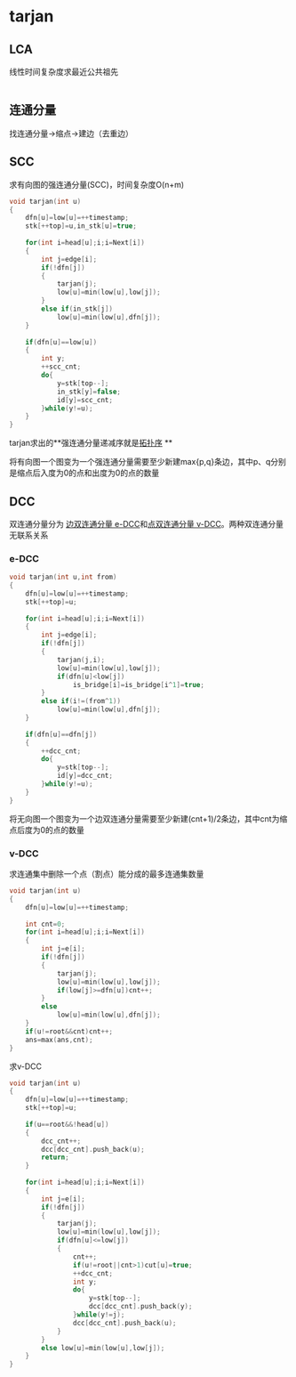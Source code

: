 # tarjan

## LCA

线性时间复杂度求最近公共祖先

~~~c++

~~~





## 连通分量

找连通分量→缩点→建边（去重边）

## SCC

求有向图的强连通分量(SCC)，时间复杂度O(n+m)

~~~c++
void tarjan(int u)
{
    dfn[u]=low[u]=++timestamp;
    stk[++top]=u,in_stk[u]=true;
    
    for(int i=head[u];i;i=Next[i])
    {
        int j=edge[i];
        if(!dfn[j])
        {
            tarjan(j);
            low[u]=min(low[u],low[j]);
        }
        else if(in_stk[j])
            low[u]=min(low[u],dfn[j]);
    }
    
    if(dfn[u]==low[u])
    {
        int y;
        ++scc_cnt;
        do{
            y=stk[top--];
            in_stk[y]=false;
            id[y]=scc_cnt;
        }while(y!=u);
    }
}
~~~

tarjan求出的**强连通分量递减序就是<u>拓扑序</u> **

将有向图一个图变为一个强连通分量需要至少新建max{p,q}条边，其中p、q分别是缩点后入度为0的点和出度为0的点的数量



## DCC

双连通分量分为 <u>边双连通分量 e-DCC</u>和<u>点双连通分量 v-DCC</u>。两种双连通分量无联系关系

### e-DCC

~~~c++
void tarjan(int u,int from)
{
    dfn[u]=low[u]=++timestamp;
    stk[++top]=u;
    
    for(int i=head[u];i;i=Next[i])
    {
        int j=edge[i];
        if(!dfn[j])
        {
            tarjan(j,i);
            low[u]=min(low[u],low[j]);
            if(dfn[u]<low[j])
                is_bridge[i]=is_bridge[i^1]=true;
        }
        else if(i!=(from^1))
            low[u]=min(low[u],dfn[j]);
    }
    
    if(dfn[u]==dfn[j])
    {
        ++dcc_cnt;
        do{
            y=stk[top--];
            id[y]=dcc_cnt;
        }while(y!=u);
    }
}
~~~

将无向图一个图变为一个边双连通分量需要至少新建(cnt+1)/2条边，其中cnt为缩点后度为0的点的数量



### v-DCC

求连通集中删除一个点（割点）能分成的最多连通集数量

~~~c++
void tarjan(int u)
{
    dfn[u]=low[u]=++timestamp;
    
    int cnt=0;
    for(int i=head[u];i;i=Next[i])
    {
        int j=e[i];
        if(!dfn[j])
        {
            tarjan(j);
            low[u]=min(low[u],low[j]);
            if(low[j]>=dfn[u])cnt++;
        }
        else
            low[u]=min(low[u],dfn[j]);
    }
    if(u!=root&&cnt)cnt++;
    ans=max(ans,cnt);
}
~~~



求v-DCC

~~~c++
void tarjan(int u)
{
    dfn[u]=low[u]=++timestamp;
    stk[++top]=u;
    
    if(u==root&&!head[u])
    {
        dcc_cnt++;
        dcc[dcc_cnt].push_back(u);
        return;
    }
    
    for(int i=head[u];i;i=Next[i])
    {
        int j=e[i];
        if(!dfn[j])
        {
            tarjan(j);
            low[u]=min(low[u],low[j]);
            if(dfn[u]<=low[j])
            {
                cnt++;
                if(u!=root||cnt>1)cut[u]=true;
                ++dcc_cnt;
                int y;
                do{
                    y=stk[top--];
                    dcc[dcc_cnt].push_back(y);
                }while(y!=j);
                dcc[dcc_cnt].push_back(u);
            }
        }
        else low[u]=min(low[u],low[j]);
    }
}
~~~

